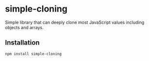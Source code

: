 # simple-cloning

Simple library that can deeply clone most JavaScript values including objects and arrays.

## Installation

```
npm install simple-cloning
```
